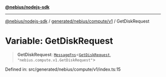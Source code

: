 [**@nebius/nodejs-sdk**](../../../../../README.md)

***

[@nebius/nodejs-sdk](../../../../../README.md) / [generated/nebius/compute/v1](../README.md) / GetDiskRequest

# Variable: GetDiskRequest

> **GetDiskRequest**: [`MessageFns`](../../../../../runtime/protos/core/interfaces/MessageFns.md)\<[`GetDiskRequest`](../interfaces/GetDiskRequest.md), `"nebius.compute.v1.GetDiskRequest"`\>

Defined in: src/generated/nebius/compute/v1/index.ts:15
